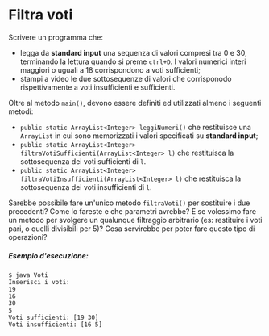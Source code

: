# Filtra voti

Scrivere un programma che:
 * legga da **standard input** una sequenza di valori compresi tra 0 e 30, terminando la lettura quando si preme `ctrl+D`. I valori numerici interi maggiori o uguali a 18 corrispondono a voti sufficienti; 
 * stampi a video le due sottosequenze di valori che corrisponodo rispettivamente a voti insufficienti e sufficienti.
 
Oltre al metodo `main()`, devono essere definiti ed utilizzati almeno i seguenti metodi:
* `public static ArrayList<Integer> leggiNumeri()` che restituisce una `ArrayList` in cui sono memorizzati i valori specificati su **standard input**;
* `public static ArrayList<Integer> filtraVotiSufficienti(ArrayList<Integer> l)` che restituisca la sottosequenza dei voti sufficienti di `l`. 
* `public static ArrayList<Integer> filtraVotiInsufficienti(ArrayList<Integer> l)` che restituisca la sottosequenza dei voti insufficienti di `l`.

Sarebbe possibile fare un'unico metodo `filtraVoti()` per sostituire i due precedenti? Come lo fareste e che parametri avrebbe? E se volessimo fare un metodo per svolgere un qualunque filtraggio arbitrario (es: restituire i voti pari, o quelli divisibili per 5)? Cosa servirebbe per poter fare questo tipo di operazioni?

##### Esempio d'esecuzione:

```text
$ java Voti
Inserisci i voti:
19
16
30
5 
Voti sufficienti: [19 30]
Voti insufficienti: [16 5]
```
